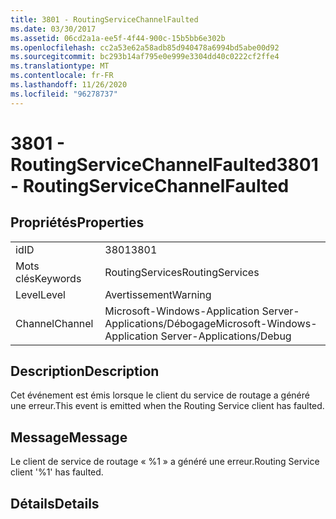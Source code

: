 ```yaml
---
title: 3801 - RoutingServiceChannelFaulted
ms.date: 03/30/2017
ms.assetid: 06cd2a1a-ee5f-4f44-900c-15b5bb6e302b
ms.openlocfilehash: cc2a53e62a58adb85d940478a6994bd5abe00d92
ms.sourcegitcommit: bc293b14af795e0e999e3304dd40c0222cf2ffe4
ms.translationtype: MT
ms.contentlocale: fr-FR
ms.lasthandoff: 11/26/2020
ms.locfileid: "96278737"
---
```

# <a name="3801---routingservicechannelfaulted"></a><span data-ttu-id="7eb5a-102">3801 - RoutingServiceChannelFaulted</span><span class="sxs-lookup"><span data-stu-id="7eb5a-102">3801 - RoutingServiceChannelFaulted</span></span>

## <a name="properties"></a><span data-ttu-id="7eb5a-103">Propriétés</span><span class="sxs-lookup"><span data-stu-id="7eb5a-103">Properties</span></span>  
  
|||  
|-|-|  
|<span data-ttu-id="7eb5a-104">id</span><span class="sxs-lookup"><span data-stu-id="7eb5a-104">ID</span></span>|<span data-ttu-id="7eb5a-105">3801</span><span class="sxs-lookup"><span data-stu-id="7eb5a-105">3801</span></span>|  
|<span data-ttu-id="7eb5a-106">Mots clés</span><span class="sxs-lookup"><span data-stu-id="7eb5a-106">Keywords</span></span>|<span data-ttu-id="7eb5a-107">RoutingServices</span><span class="sxs-lookup"><span data-stu-id="7eb5a-107">RoutingServices</span></span>|  
|<span data-ttu-id="7eb5a-108">Level</span><span class="sxs-lookup"><span data-stu-id="7eb5a-108">Level</span></span>|<span data-ttu-id="7eb5a-109">Avertissement</span><span class="sxs-lookup"><span data-stu-id="7eb5a-109">Warning</span></span>|  
|<span data-ttu-id="7eb5a-110">Channel</span><span class="sxs-lookup"><span data-stu-id="7eb5a-110">Channel</span></span>|<span data-ttu-id="7eb5a-111">Microsoft-Windows-Application Server-Applications/Débogage</span><span class="sxs-lookup"><span data-stu-id="7eb5a-111">Microsoft-Windows-Application Server-Applications/Debug</span></span>|  
  
## <a name="description"></a><span data-ttu-id="7eb5a-112">Description</span><span class="sxs-lookup"><span data-stu-id="7eb5a-112">Description</span></span>  

 <span data-ttu-id="7eb5a-113">Cet événement est émis lorsque le client du service de routage a généré une erreur.</span><span class="sxs-lookup"><span data-stu-id="7eb5a-113">This event is emitted when the Routing Service client has faulted.</span></span>  
  
## <a name="message"></a><span data-ttu-id="7eb5a-114">Message</span><span class="sxs-lookup"><span data-stu-id="7eb5a-114">Message</span></span>  

 <span data-ttu-id="7eb5a-115">Le client de service de routage « %1 » a généré une erreur.</span><span class="sxs-lookup"><span data-stu-id="7eb5a-115">Routing Service client '%1' has faulted.</span></span>  
  
## <a name="details"></a><span data-ttu-id="7eb5a-116">Détails</span><span class="sxs-lookup"><span data-stu-id="7eb5a-116">Details</span></span>
